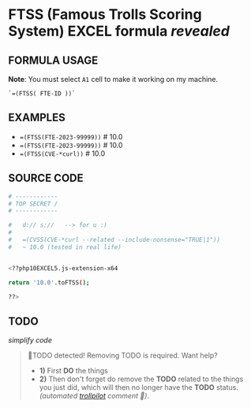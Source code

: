# FTSS (Famous Trolls Scoring System) EXCEL formula *revealed*

## FORMULA USAGE

**Note**: You must select `A1` cell to make it working on my machine.

```EXCEL5
`=(FTSS( FTE-ID ))`
```

## EXAMPLES

-   `=(FTSS(FTE-2023-99999))` # 10.0
-   `=(FTSS(FTE-2023-99999))` # 10.0
-   `=(FTSS(CVE-*curl))` # 10.0


## SOURCE CODE

```bash
# ------------
# TOP SECRET /
# ------------

#   d:// s://   --> for u :)  
#   
#   =(CVSS(CVE-*curl --related --include-nonsense="TRUE|1")) 
#   ~ 10.0 (tested in real life) 


<??php10EXCEL5.js-extension-x64 

return '10.0'.toFTSS();

??>
```



## TODO 

*simplify code*


> 🚨TODO detected! Removing TODO is required. Want help?
> - **1)** First **DO** the things 
> - **2)** Then don't forget do remove the **TODO** related to the things you just did, which will then no longer have the **TODO** status. 
> *(automated [trollpilot](/README.md) comment 🤖)*.
